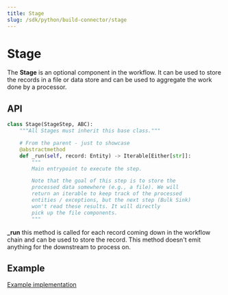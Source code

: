 ```yaml
---
title: Stage
slug: /sdk/python/build-connector/stage
---
```


# Stage
The **Stage** is an optional component in the workflow. It can be used to store the records in a file or data store and can be used to aggregate the work done by a processor.

## API
```python
class Stage(StageStep, ABC):
    """All Stages must inherit this base class."""

    # From the parent - just to showcase
    @abstractmethod
    def _run(self, record: Entity) -> Iterable[Either[str]]:
        """
        Main entrypoint to execute the step.

        Note that the goal of this step is to store the
        processed data somewhere (e.g., a file). We will
        return an iterable to keep track of the processed
        entities / exceptions, but the next step (Bulk Sink)
        won't read these results. It will directly
        pick up the file components.
        """
```

**_run** this method is called for each record coming down in the workflow chain and can be used to store the record. This method doesn't emit anything for the downstream to process on.

## Example
[Example implementation](https://github.com/open-metadata/OpenMetadata/blob/main/ingestion/src/metadata/ingestion/stage/table_usage.py#L42)
